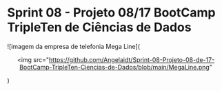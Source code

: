 # Sprint 08 - Projeto 08/17   BootCamp TripleTen de Ciências de Dados





![imagem da empresa de telefonia Mega Line](<p align="center">
<img src="https://github.com/Angelaidt/Sprint-08-Projeto-08-de-17-BootCamp-TripleTen-Ciencias-de-Dados/blob/main/MegaLine.png"
</p>)
